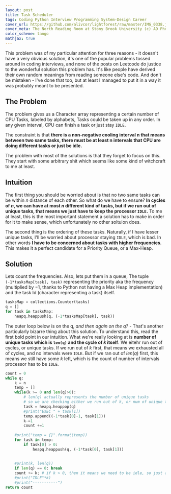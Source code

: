 ```yaml
---
layout: post
title: Task Scheduler
tags: Coding Python Interview Programming System-Design Career 
cover_url: https://github.com/alivcor/lightforest/raw/master/IMG_0338.jpg
cover_meta: The North Reading Room at Stony Brook University (c) AD Photography
color_scheme: tango
mathjax: true
---
```

<style TYPE="text/css">
code.has-jax {font: inherit; font-size: 100%; background: inherit; border: inherit;}
</style>
<script type="text/x-mathjax-config">
MathJax.Hub.Config({
    tex2jax: {
        inlineMath: [['$','$']],
        skipTags: ['script', 'noscript', 'style', 'textarea', 'pre'] // removed 'code' entry
    }
});
MathJax.Hub.Queue(function() {
    var all = MathJax.Hub.getAllJax(), i;
    for(i = 0; i < all.length; i += 1) {
        all[i].SourceElement().parentNode.className += ' has-jax';
    }
});
</script>
<script type="text/javascript" src="https://cdnjs.cloudflare.com/ajax/libs/mathjax/2.7.4/MathJax.js?config=TeX-AMS_HTML-full"></script>

This problem was of my particular attention for three reasons - it doesn't have a very obvious solution, it's one of the popular problems tossed around in coding interviews, and none of the posts on Leetcode do justice to the wonderful solution this problem has. It's like people have derived their own random meanings from reading someone else's code. And don't be mistaken - I've done that too, but at least I managed to put it in a way it was probably meant to be presented.

## The Problem 

The problem gives us a Character array representing a certain number of CPU Tasks, labeled by alphabets, Tasks could be taken up in any order. In any given interval, CPU can finish a task or just stay `IDLE`.

The constraint is that **there is a non-negative cooling interval n that means between two same tasks, there must be at least n intervals that CPU are doing different tasks or just be idle.**

The problem with most of the solutions is that they forget to focus on this. They start with some arbitrary shit which seems like some kind of witchcraft to me at least.

## Intuition

The first thing you should be worried about is that no two same tasks can be within $n$ distance of each other. So what do we have to ensure? **In cycles of $n$, we can have at most $n$ different kind of tasks, but if we run out of unique tasks, that means we just have to keep the processor `IDLE`.** To me at least, this is the most important statement a solution has to make in order for it to make sense, which unfortunately no other soltuion does.

The second thing is the ordering of these tasks. Naturally, if I have lesser unique tasks, I'll be worried about processor staying `IDLE`, which is bad. In other words **I have to be concerned about tasks with higher frequencies**. This makes it a perfect candidate for a Priority Queue, or a Max-Heap.

## Solution

Lets count the frequencies. Also, lets put them in a queue, The tuple `(-1*tasksMap[task], task)` representing the priority aka the frequency (multiplied by $-1$, thanks to Python not having a Max Heap implementation) and the task Id (character representing a task) itself.

```python
tasksMap = collections.Counter(tasks)
q = []
for task in tasksMap:
    heapq.heappush(q, (-1*tasksMap[task], task))
```

The outer loop below is on the q, *and then again on the q?* - That's another particularly bizarre thing about this solution. To understand this, read the first bold point in our intuition. What we're really looking at is **number of unique tasks which is `len(q)` and the cycle of $k$ itself**. We eitehr run out of cycles, or unique tasks. If we run out of $k$ first, that means we exhausted all of cycles, and no intervals were `IDLE`. But if we ran out of $len(q)$ first, this means we still have some $k$ left, which is the count of number of intervals processor has to be `IDLE`.


```python
count = 0
while q:
    k = n
    temp = []
    while(k >= 0 and len(q)>0):
        # len(q) actually represents the number of unique tasks 
        # so we are checking either we run out of k, or num of unique tasks
        task = heapq.heappop(q)
        #print("EXEC " + task[1])
        temp.append((-1*task[0]-1, task[1]))
        k-=1
        count +=1
    
    #print("temp = {}".format(temp))
    for task in temp:
        if task[0] > 0:
            heapq.heappush(q, (-1*task[0], task[1]))
    
    
    #print(k, len(q))
    if len(q) == 0: break
    count += k; # if k > 0, then it means we need to be idle, so just add it to the count
    #print("IDLE"*k)
    #print("-----------")
return count
```
        